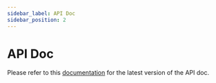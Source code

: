 ```yaml
---
sidebar_label: API Doc
sidebar_position: 2
---
```


# API Doc
Please refer to this [documentation](https://github.com/fluid-cloudnative/fluid/blob/master/docs/en/dev/api_doc.md) for the latest version of the API doc.